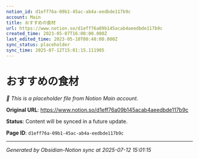 ```yaml
---
notion_id: d1eff76a-09b1-45ac-ab4a-eedbde117b9c
account: Main
title: おすすめの食材
url: https://www.notion.so/d1eff76a09b145acab4aeedbde117b9c
created_time: 2023-05-07T16:00:00.000Z
last_edited_time: 2023-05-10T00:48:00.000Z
sync_status: placeholder
sync_time: 2025-07-12T15:01:15.111905
---
```


# おすすめの食材

*🔄 This is a placeholder file from Notion Main account.*

**Original URL**: https://www.notion.so/d1eff76a09b145acab4aeedbde117b9c

**Status**: Content will be synced in a future update.

**Page ID**: `d1eff76a-09b1-45ac-ab4a-eedbde117b9c`

---

*Generated by Obsidian-Notion sync at 2025-07-12 15:01:15*
